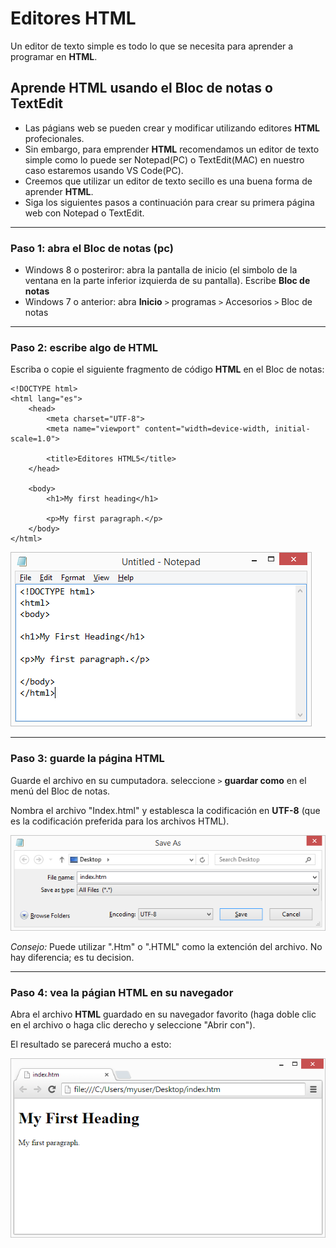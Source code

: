 # Editores HTML
Un editor de texto simple es todo lo que se necesita para aprender a programar en __HTML__.

## Aprende HTML usando el Bloc de notas o TextEdit 
-   Las págians web se pueden crear y modificar utilizando editores __HTML__  profecionales.
-   Sin embargo, para emprender __HTML__ recomendamos un editor de texto simple como lo puede ser Notepad(PC) o TextEdit(MAC) en nuestro caso estaremos usando VS Code(PC).
-   Creemos que utilizar un editor de texto secillo es una buena forma de aprender __HTML__.
-   Siga los siguientes pasos a continuación para crear su primera página web con Notepad o TextEdit.

***
### Paso 1: abra el Bloc de notas (pc)
-   Windows 8 o posteriror: abra la pantalla de inicio (el simbolo de la ventana en la parte inferior izquierda de su pantalla). Escribe __Bloc de notas__ 
-   Windows 7 o anterior: abra __Inicio__ `>` programas `>` Accesorios `>` Bloc de notas 

***
### Paso 2: escribe algo de HTML
Escriba o copie el siguiente fragmento de código __HTML__ en el Bloc de notas:

~~~
<!DOCTYPE html>
<html lang="es">
    <head>
        <meta charset="UTF-8">
        <meta name="viewport" content="width=device-width, initial-scale=1.0">
        
        <title>Editores HTML5</title>
    </head>

    <body>
        <h1>My first heading</h1>
        
        <p>My first paragraph.</p>
    </body>
</html>
~~~
![Alt text](image.png)

***
### Paso 3: guarde la página  HTML 
Guarde el archivo en su cumputadora. seleccione `>` __guardar como__ en el menú del Bloc de notas. 

Nombra el archivo "Index.html" y establesca la codificación en __UTF-8__ (que es la codificación preferida para los archivos HTML).

![Alt text](image-1.png)

_Consejo:_ Puede utilizar ".Htm" o ".HTML" como la extención del archivo. No hay diferencia; es tu decision.

***
### Paso 4: vea la págian HTML en su navegador 
Abra el archivo __HTML__ guardado en su navegador favorito (haga doble clic en el archivo o haga clic derecho y seleccione "Abrir con").

El resultado se parecerá mucho a esto:

![Alt text](image-2.png)
